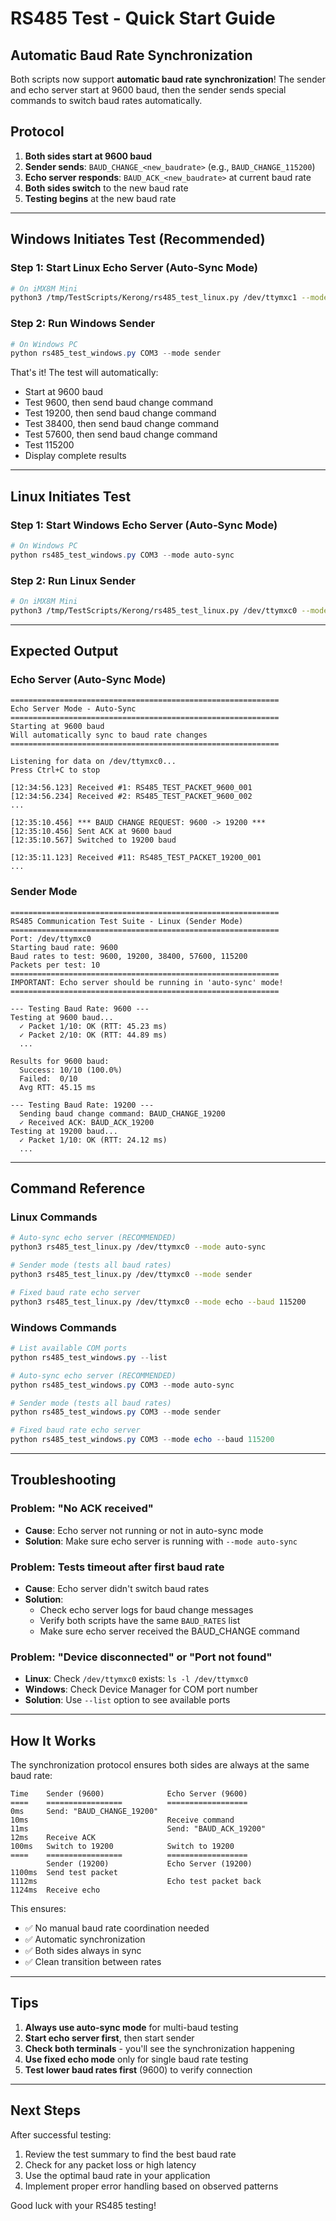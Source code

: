 # RS485 Test - Quick Start Guide

## Automatic Baud Rate Synchronization

Both scripts now support **automatic baud rate synchronization**! The sender and echo server start at 9600 baud, then the sender sends special commands to switch baud rates automatically.

## Protocol

1. **Both sides start at 9600 baud**
2. **Sender sends**: `BAUD_CHANGE_<new_baudrate>` (e.g., `BAUD_CHANGE_115200`)
3. **Echo server responds**: `BAUD_ACK_<new_baudrate>` at current baud rate
4. **Both sides switch** to the new baud rate
5. **Testing begins** at the new baud rate

---

## Windows Initiates Test (Recommended)

### Step 1: Start Linux Echo Server (Auto-Sync Mode)
```bash
# On iMX8M Mini
python3 /tmp/TestScripts/Kerong/rs485_test_linux.py /dev/ttymxc1 --mode auto-sync
```

### Step 2: Run Windows Sender
```powershell
# On Windows PC
python rs485_test_windows.py COM3 --mode sender
```

That's it! The test will automatically:
- Start at 9600 baud
- Test 9600, then send baud change command
- Test 19200, then send baud change command
- Test 38400, then send baud change command
- Test 57600, then send baud change command
- Test 115200
- Display complete results

---

## Linux Initiates Test

### Step 1: Start Windows Echo Server (Auto-Sync Mode)
```powershell
# On Windows PC
python rs485_test_windows.py COM3 --mode auto-sync
```

### Step 2: Run Linux Sender
```bash
# On iMX8M Mini
python3 /tmp/TestScripts/Kerong/rs485_test_linux.py /dev/ttymxc0 --mode sender
```

---

## Expected Output

### Echo Server (Auto-Sync Mode)
```
============================================================
Echo Server Mode - Auto-Sync
============================================================
Starting at 9600 baud
Will automatically sync to baud rate changes
============================================================

Listening for data on /dev/ttymxc0...
Press Ctrl+C to stop

[12:34:56.123] Received #1: RS485_TEST_PACKET_9600_001
[12:34:56.234] Received #2: RS485_TEST_PACKET_9600_002
...

[12:35:10.456] *** BAUD CHANGE REQUEST: 9600 -> 19200 ***
[12:35:10.456] Sent ACK at 9600 baud
[12:35:10.567] Switched to 19200 baud

[12:35:11.123] Received #11: RS485_TEST_PACKET_19200_001
...
```

### Sender Mode
```
============================================================
RS485 Communication Test Suite - Linux (Sender Mode)
============================================================
Port: /dev/ttymxc0
Starting baud rate: 9600
Baud rates to test: 9600, 19200, 38400, 57600, 115200
Packets per test: 10
============================================================
IMPORTANT: Echo server should be running in 'auto-sync' mode!
============================================================

--- Testing Baud Rate: 9600 ---
Testing at 9600 baud...
  ✓ Packet 1/10: OK (RTT: 45.23 ms)
  ✓ Packet 2/10: OK (RTT: 44.89 ms)
  ...

Results for 9600 baud:
  Success: 10/10 (100.0%)
  Failed:  0/10
  Avg RTT: 45.15 ms

--- Testing Baud Rate: 19200 ---
  Sending baud change command: BAUD_CHANGE_19200
  ✓ Received ACK: BAUD_ACK_19200
Testing at 19200 baud...
  ✓ Packet 1/10: OK (RTT: 24.12 ms)
  ...
```

---

## Command Reference

### Linux Commands
```bash
# Auto-sync echo server (RECOMMENDED)
python3 rs485_test_linux.py /dev/ttymxc0 --mode auto-sync

# Sender mode (tests all baud rates)
python3 rs485_test_linux.py /dev/ttymxc0 --mode sender

# Fixed baud rate echo server
python3 rs485_test_linux.py /dev/ttymxc0 --mode echo --baud 115200
```

### Windows Commands
```powershell
# List available COM ports
python rs485_test_windows.py --list

# Auto-sync echo server (RECOMMENDED)
python rs485_test_windows.py COM3 --mode auto-sync

# Sender mode (tests all baud rates)
python rs485_test_windows.py COM3 --mode sender

# Fixed baud rate echo server
python rs485_test_windows.py COM3 --mode echo --baud 115200
```

---

## Troubleshooting

### Problem: "No ACK received"
- **Cause**: Echo server not running or not in auto-sync mode
- **Solution**: Make sure echo server is running with `--mode auto-sync`

### Problem: Tests timeout after first baud rate
- **Cause**: Echo server didn't switch baud rates
- **Solution**:
  - Check echo server logs for baud change messages
  - Verify both scripts have the same `BAUD_RATES` list
  - Make sure echo server received the BAUD_CHANGE command

### Problem: "Device disconnected" or "Port not found"
- **Linux**: Check `/dev/ttymxc0` exists: `ls -l /dev/ttymxc0`
- **Windows**: Check Device Manager for COM port number
- **Solution**: Use `--list` option to see available ports

---

## How It Works

The synchronization protocol ensures both sides are always at the same baud rate:

```
Time    Sender (9600)              Echo Server (9600)
====    =================          ==================
0ms     Send: "BAUD_CHANGE_19200"
10ms                               Receive command
11ms                               Send: "BAUD_ACK_19200"
12ms    Receive ACK
100ms   Switch to 19200            Switch to 19200
====    =================          ==================
        Sender (19200)             Echo Server (19200)
1100ms  Send test packet
1112ms                             Echo test packet back
1124ms  Receive echo
```

This ensures:
- ✅ No manual baud rate coordination needed
- ✅ Automatic synchronization
- ✅ Both sides always in sync
- ✅ Clean transition between rates

---

## Tips

1. **Always use auto-sync mode** for multi-baud testing
2. **Start echo server first**, then start sender
3. **Check both terminals** - you'll see the synchronization happening
4. **Use fixed echo mode** only for single baud rate testing
5. **Test lower baud rates first** (9600) to verify connection

---

## Next Steps

After successful testing:
1. Review the test summary to find the best baud rate
2. Check for any packet loss or high latency
3. Use the optimal baud rate in your application
4. Implement proper error handling based on observed patterns

Good luck with your RS485 testing!
